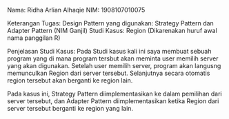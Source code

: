 Nama: Ridha Arlian Alhaqie
NIM: 1908107010075

Keterangan Tugas:
Design Pattern yang digunakan: Strategy Pattern dan Adapter Pattern (NIM Ganjil)
Studi Kasus: Region (Dikarenakan huruf awal nama panggilan R)

Penjelasan Studi Kasus:
Pada Studi kasus kali ini saya membuat sebuah program yang di mana program tersbut akan meminta user memilih server yang akan digunakan. Setelah user memilih server, program akan langusng memunculkan Region dari server tersebut. Selanjutnya secara otomatis region tersebut akan berganti ke region lain.

Pada kasus ini, Strategy Pattern diimplementasikan ke dalam pemilihan dari server tersebut, dan Adapter Pattern diimplementasikan ketika Region dari server tersebut berganti ke region yang lain.